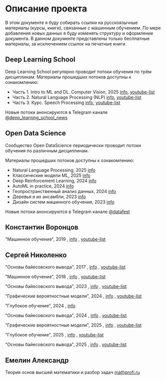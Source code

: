 # Описание проекта

В этом документе я буду собирать ссылки на русскоязычные материалы (курсы, книги), связанные с машинным обучением. По мере добавления новых данных я буду изменять структуру и оформление документа. В данном документе представлены только бесплатные материалы, за исключением ссылок на печатные книги.

## Deep Learning School

Deep Learning School регулярно проводит потоки обучения по трём дисциплинам. Материалы прошедших потоков доступны к ознакомлению:

- Часть 1. Intro to ML and DL. Computer Vision, 2025 [info](https://stepik.org/course/230362/promo), [youtube-list](https://www.youtube.com/playlist?list=PL0Ks75aof3TiHbkJ95vxNlQefujrj1N2w)
- Часть 2. Natural Language Processing (NLP) [info](https://stepik.org/course/230363/promo), [youtube-list](https://www.youtube.com/watch?v=EOgwODW67PE&list=PL0Ks75aof3ThuLLtLIVl_KPUDDQlTDyJI)
- Часть 3. Курс. Speech Processing [info](https://stepik.org/course/251868/info), [youtube-list](https://www.youtube.com/playlist?list=PL0Ks75aof3TgnQ_q1AmIClOeX6c-F_Kw0)

Новые потоки анонсируются в Telegram канале [@deep_learning_school_news](https://t.me/deep_learning_school_news)

## Open Data Science

Сообщество Open DataScience периодически проводит потоки обучения по различным дисциплинам.

Материалы прошедших потоков доступны к ознакомлению:

- Natural Language Processing, 2025 [info](https://ods.ai/tracks/nlp-course-autumn-2025)
- Классические модели ML, 2025 [info](https://ods.ai/tracks/classic-models-autumn25)
- Deep Reinforcement Learning, 2024 [info](https://ods.ai/tracks/drlcourse24)
- AutoML in practice, 2024 [info](https://ods.ai/tracks/automlinpractice24)
- Геопространственный анализ данных, 2024 [info](https://ods.ai/tracks/geoanalytics-course-spring24)
- Деревья и их ансамбли, 2023 [info](https://ods.ai/tracks/trees-autumn23)
- Дизайн систем машинного обучения, 2023 [info](https://ods.ai/tracks/ml-system-design-23)

Новые потоки анонсируются в Telegram канале [@datafest](https://t.me/datafest)

## Константин Воронцов

"Машинное обучение", 2019
, [info](https://ya-r.ru/2020/05/07/vorontsov-kurs-mashinnoe-obuchenie-2019-shkola-analiza-dannyh/)
, [youtube-list](https://www.youtube.com/watch?v=SZkrxWhI5qM&list=PLJOzdkh8T5krxc4HsHbB8g8f0hu7973fK)

## Сергей Николенко

"Основы байесовского вывода", 2017
, [info](https://www.lektorium.tv/lecture/30977)
, [youtube-list](https://www.youtube.com/playlist?list=PL-_cKNuVAYAU0vPERG07V2B_fykSxiL7z)

"Машинное обучение", 2018
, [info](https://www.lektorium.tv/node/32187)
, [youtube-list](https://www.youtube.com/playlist?list=PL-_cKNuVAYAWXoVzVEDCT-usTEBHUf4AF)

"Основы байесовского вывода", 2023
, [info](https://www.sergeynikolenko.ru/en/courses/mlspsu2023-1)
, [youtube-list](https://www.youtube.com/playlist?list=PLwdBkWbW0oHEg_KSXzUo6tGcrloire0lY)

"Графические вероятностные модели", 2024
, [info](https://www.sergeynikolenko.ru/en/courses/mlspsu2023-2)
, [youtube-list](https://www.youtube.com/playlist?list=PLwdBkWbW0oHHQxuDucbsPJ1CrTaM9ZeCZ)

"Глубокое обучение", 2024
, [info](https://www.sergeynikolenko.ru/en/courses/mlspsu2023-3)

"Основы байесовского вывода", 2024
, [info](https://www.sergeynikolenko.ru/en/courses/mlspsu2024)
, [youtube-list](https://www.youtube.com/playlist?list=PLwdBkWbW0oHEIHjSp0DQ79-scZRH1-QNj)

"Графические вероятностные модели", 2025
, [info](https://www.sergeynikolenko.ru/en/courses/mlspsu2024-2)
, [youtube-list](https://www.youtube.com/playlist?list=PLwdBkWbW0oHHqjirDmIlLb_ynmLXzcXYj)

"Глубокое обучение", 2025
, [info](https://www.sergeynikolenko.ru/en/courses/mlspsu2024-3)
, [youtube-list](https://www.youtube.com/playlist?list=PLwdBkWbW0oHF36Mn6e9V2lxY-y_KW6k_P)

"Основы байесовского вывода", 2025
, [info](https://www.sergeynikolenko.ru/en/courses/spsu2025-bayes)
, [youtube-list](https://www.youtube.com/playlist?list=PLwdBkWbW0oHGC6XN2t-1ae-seU166k74U)

## Емелин Александр

Теория основ высшей математики и разбор задач [mathprofi.ru](https://mathprofi.ru/lekcii_po_vysshei_matematike.html)
